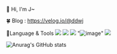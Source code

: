 👋 Hi, I'm J~

🍀 Blog
: https://velog.io/@ddwj

📘Language & Tools
<img src="https://img.shields.io/badge/HTML5-black?style=plastic&logo=HTML5&logoColor=red"/> <img src="https://img.shields.io/badge/CSS3-black?style=plastic&logo=CSS3&logoColor=blue"/> <img src="https://img.shields.io/badge/JavaScript-black?style=plastic&logo=JavaScript&logoColor=yellow"/>
"![image](https://user-images.githubusercontent.com/44609018/193731725-ddd3eb14-8b8f-42b1-8b24-9678594aec22.png)"
<img src="https://img.shields.io/badge/Three.js-black?style=plastic&logo=Three.js&logoColor=white"/>

![Anurag's GitHub stats](https://github-readme-stats.vercel.app/api?username=JHKIMS&show_icons=true&theme=algolia)
